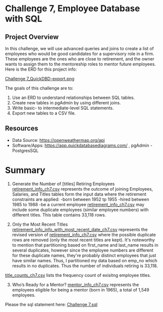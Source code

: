 # Challenge 7, Employee Database with SQL

## Project Overview

In this challenge, we will use advanced queries and joins to create a list of employees who would be good candidates for a supervisory role in a firm. These employees are the ones who are close to retirement, and the owner wants to assign them to the mentoreship roles to mentor future employees. Here is the ERD for this project info:

[Challenge 7_QuickDBD-export.png](Challenge%207_QuickDBD-export.png)

The goals of this challenge are to:

1. Use an ERD to understand relationships between SQL tables.
2. Create new tables in pgAdmin by using different joins.
3. Write basic- to intermediate-level SQL statements.
4. Export new tables to a CSV file.

## Resources
- Data Source: https://openweathermap.org/api
- Software/Apps: https://app.quickdatabasediagrams.com/
                 , pgAdmin - PostgresSQL

# Summary
1. Generate the Number of [titles] Retiring Employees
[retirement_info_ch7.csv](retirement_info_ch7.csv) represents the outcome of joining Employees, Salaries, and Titles tables form the input data where the retirement constraints are applied:
        -born between 1952 tp 1955
        -hired between 1985 to 1988
        -be a current employee
[retirement_info_ch7.csv](retirement_info_ch7.csv) may include some duplicate employees (similar employee numbers) with different titles. This table contains 33,118 rows.

2. Only the Most Recent Titles
[retirement_info_info_with_most_recent_date_ch7.csv](retirement_info_info_with_most_recent_date_ch7.csv) represents the revised version of [retirement_info_ch7.csv](retirement_info_ch7.csv) where the possible duplicate rows are removed (only the most recent titles are kept).
It's noteworthy to mention that partitioning based on first_name and last_name results in several duplicates, however since the employee numbers are different for these duplicate names, they're probably distinct employees that just have similar names. Thus, I partitioned my data based on emp_no which results in no duplicates. Thus the number of individuals retiring is 33,118.

[title_counts_ch7.csv](title_counts_ch7.csv) lists the frequency count of exisitng employee titles.

3. Who’s Ready for a Mentor?
[mentor_info_ch7.csv](mentor_info_ch7.csv) represents the employees eligible for being a mentor (born in 1965), a total of 1,549 employees.

Please the sql statement here: [Challenge 7.sql](Challenge%207.sql)
